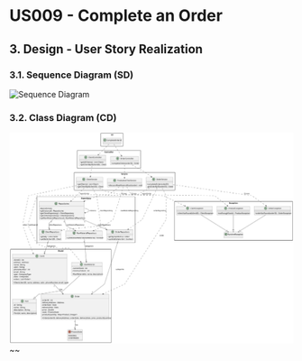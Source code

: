 # US009 - Complete an Order

## 3. Design - User Story Realization

### 3.1. Sequence Diagram (SD)

![Sequence Diagram](svg/us006-sequence-diagram.svg)

### 3.2. Class Diagram (CD)

![Class Diagram](svg/us009-class-diagram.svg)~~